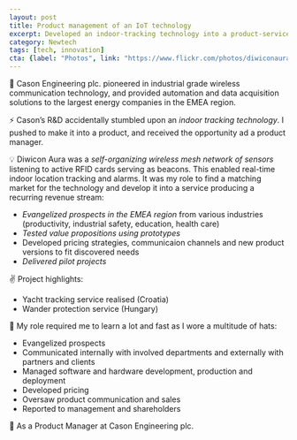 ```yaml
---
layout: post
title: Product management of an IoT technology
excerpt: Developed an indoor-tracking technology into a product-service system
category: Newtech
tags: [tech, innovation]
cta: {label: "Photos", link: "https://www.flickr.com/photos/diwiconaura/"}
---
```


🏢 Cason Engineering plc. pioneered in industrial grade wireless communication technology, and provided automation and data acquisition solutions to the largest energy companies in the EMEA region.

⚡ Cason’s R&D accidentally stumbled upon an *indoor tracking technology*. I pushed to make it into a product, and received the opportunity ad a product manager.

💡 Diwicon Aura was a *self-organizing wireless mesh network of sensors* listening to active RFID cards serving as beacons. This enabled real-time indoor location tracking and alarms. It was my role to find a matching market for the technology and develop it into a service producing a recurring revenue stream:

- *Evangelized prospects in the EMEA region* from various industries (productivity, industrial safety, education, health care)
- *Tested value propositions using prototypes*
- Developed pricing strategies, communicaion channels and new product versions to fit discovered needs
- *Delivered pilot projects*

✌️ Project highlights:

- Yacht tracking service realised (Croatia)
- Wander protection service (Hungary)

💙 My role required me to learn a lot and fast as I wore a multitude of hats:

- Evangelized prospects
- Communicated internally with involved departments and externally with partners and clients
- Managed software and hardware development, production and deployment
- Developed pricing
- Oversaw product communication and sales
- Reported to management and shareholders

👥 As a Product Manager at Cason Engineering plc.

